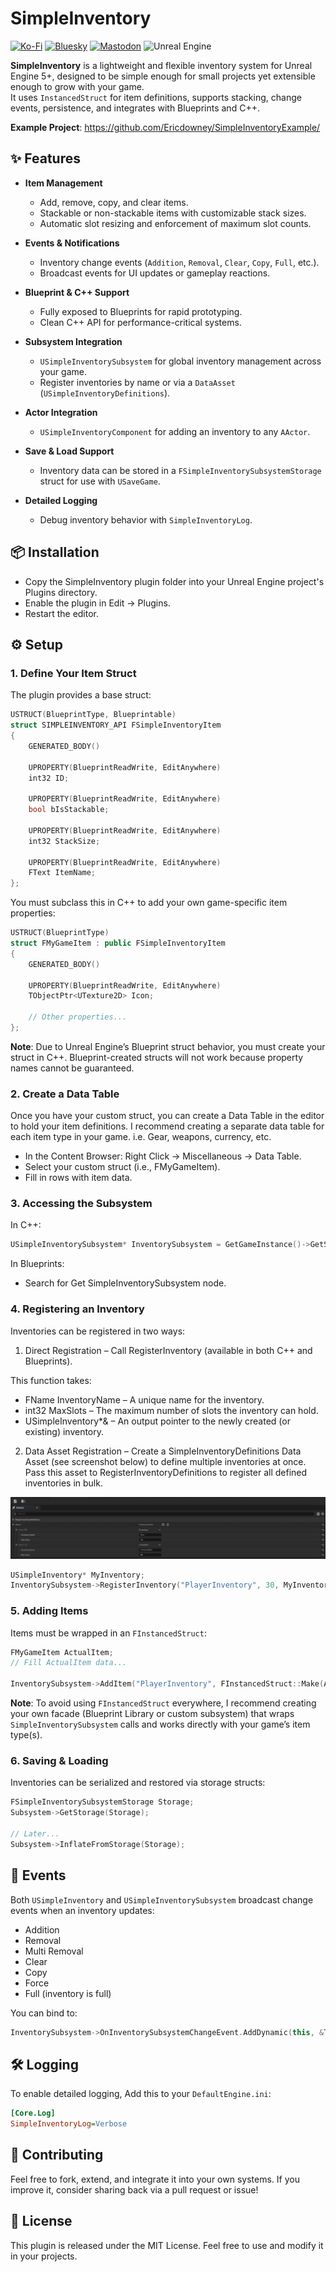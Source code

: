 # SimpleInventory

[![Ko-Fi](https://img.shields.io/badge/Ko--fi-F16061?style=for-the-badge&logo=ko-fi&logoColor=white)](https://ko-fi.com/minigamedev)
[![Bluesky](https://img.shields.io/badge/Bluesky-0285FF?style=for-the-badge&logo=Bluesky&logoColor=white)](https://bsky.app/profile/minigamedev.bsky.social)
[![Mastodon](https://img.shields.io/badge/-MASTODON-%232B90D9?style=for-the-badge&logo=mastodon&logoColor=white)](https://mastodon.gamedev.place/@minigamedev)
![Unreal Engine](https://img.shields.io/badge/unrealengine-%23313131.svg?style=for-the-badge&logo=unrealengine&logoColor=white)

**SimpleInventory** is a lightweight and flexible inventory system for Unreal Engine 5+, designed to be simple enough for small projects yet extensible enough to grow with your game.  
It uses `InstancedStruct` for item definitions, supports stacking, change events, persistence, and integrates with Blueprints and C++.

**Example Project**: https://github.com/Ericdowney/SimpleInventoryExample/


## ✨ Features

- **Item Management**
  - Add, remove, copy, and clear items.
  - Stackable or non-stackable items with customizable stack sizes.
  - Automatic slot resizing and enforcement of maximum slot counts.

- **Events & Notifications**
  - Inventory change events (`Addition`, `Removal`, `Clear`, `Copy`, `Full`, etc.).
  - Broadcast events for UI updates or gameplay reactions.

- **Blueprint & C++ Support**
  - Fully exposed to Blueprints for rapid prototyping.
  - Clean C++ API for performance-critical systems.

- **Subsystem Integration**
  - `USimpleInventorySubsystem` for global inventory management across your game.
  - Register inventories by name or via a `DataAsset` (`USimpleInventoryDefinitions`).

- **Actor Integration**
  - `USimpleInventoryComponent` for adding an inventory to any `AActor`.

- **Save & Load Support**
  - Inventory data can be stored in a `FSimpleInventorySubsystemStorage` struct for use with `USaveGame`.

- **Detailed Logging**
  - Debug inventory behavior with `SimpleInventoryLog`.

## 📦 Installation

* Copy the SimpleInventory plugin folder into your Unreal Engine project's Plugins directory.
* Enable the plugin in Edit → Plugins.
* Restart the editor.

## ⚙️ Setup

### 1. Define Your Item Struct

The plugin provides a base struct:

```c++
USTRUCT(BlueprintType, Blueprintable)
struct SIMPLEINVENTORY_API FSimpleInventoryItem
{
    GENERATED_BODY()

    UPROPERTY(BlueprintReadWrite, EditAnywhere)
    int32 ID;

    UPROPERTY(BlueprintReadWrite, EditAnywhere)
    bool bIsStackable;

    UPROPERTY(BlueprintReadWrite, EditAnywhere)
    int32 StackSize;

    UPROPERTY(BlueprintReadWrite, EditAnywhere)
    FText ItemName;
};
```

You must subclass this in C++ to add your own game-specific item properties:

```c++
USTRUCT(BlueprintType)
struct FMyGameItem : public FSimpleInventoryItem
{
    GENERATED_BODY()

    UPROPERTY(BlueprintReadWrite, EditAnywhere)
    TObjectPtr<UTexture2D> Icon;

    // Other properties...
};
```

**Note**: Due to Unreal Engine’s Blueprint struct behavior, you must create your struct in C++. Blueprint-created structs will not work because property names cannot be guaranteed.

### 2. Create a Data Table

Once you have your custom struct, you can create a Data Table in the editor to hold your item definitions. I recommend creating a separate data table for each item type in your game. i.e. Gear, weapons, currency, etc.

* In the Content Browser: Right Click → Miscellaneous → Data Table.
* Select your custom struct (i.e., FMyGameItem).
* Fill in rows with item data.

### 3. Accessing the Subsystem

In C++:

```c++
USimpleInventorySubsystem* InventorySubsystem = GetGameInstance()->GetSubsystem<USimpleInventorySubsystem>();
```

In Blueprints:
* Search for Get SimpleInventorySubsystem node.

### 4. Registering an Inventory

Inventories can be registered in two ways:

1. Direct Registration – Call RegisterInventory (available in both C++ and Blueprints).

This function takes:

* FName InventoryName – A unique name for the inventory.
* int32 MaxSlots – The maximum number of slots the inventory can hold.
* USimpleInventory*& – An output pointer to the newly created (or existing) inventory.

2. Data Asset Registration – Create a SimpleInventoryDefinitions Data Asset (see screenshot below) to define multiple inventories at once. Pass this asset to RegisterInventoryDefinitions to register all defined inventories in bulk.

![Data Asset - Inventory Definitions](./Resources/InventoryDefinitionsAsset.png)


```c++
USimpleInventory* MyInventory;
InventorySubsystem->RegisterInventory("PlayerInventory", 30, MyInventory);
```

### 5. Adding Items

Items must be wrapped in an `FInstancedStruct`:

```c++
FMyGameItem ActualItem;
// Fill ActualItem data...

InventorySubsystem->AddItem("PlayerInventory", FInstancedStruct::Make(ActualItem), 5, bResult);
```

**Note**: To avoid using `FInstancedStruct` everywhere, I recommend creating your own facade (Blueprint Library or custom subsystem) that wraps `SimpleInventorySubsystem` calls and works directly with your game’s item type(s).

### 6. Saving & Loading

Inventories can be serialized and restored via storage structs:

```c++
FSimpleInventorySubsystemStorage Storage;
Subsystem->GetStorage(Storage);

// Later...
Subsystem->InflateFromStorage(Storage);
```

## 📢 Events

Both `USimpleInventory` and `USimpleInventorySubsystem` broadcast change events when an inventory updates:

* Addition
* Removal
* Multi Removal
* Clear
* Copy
* Force
* Full (inventory is full)

You can bind to:

```c++
InventorySubsystem->OnInventorySubsystemChangeEvent.AddDynamic(this, &ThisClass::OnInventoryChanged);
```

## 🛠 Logging

To enable detailed logging, Add this to your `DefaultEngine.ini`:

```ini
[Core.Log]
SimpleInventoryLog=Verbose
```

## 🤝 Contributing

Feel free to fork, extend, and integrate it into your own systems. If you improve it, consider sharing back via a pull request or issue!

## 📄 License

This plugin is released under the MIT License. Feel free to use and modify it in your projects.

